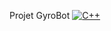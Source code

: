 Projet GyroBot     [![C++](https://img.shields.io/badge/C++-%2300599C.svg?logo=c%2B%2B&logoColor=white)](#)

